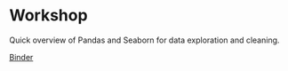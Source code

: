 Workshop
========

Quick overview of Pandas and Seaborn for data exploration and cleaning.

[Binder](https://mybinder.org/v2/gh/ajduberstein/uc_davis_workshop/master)
